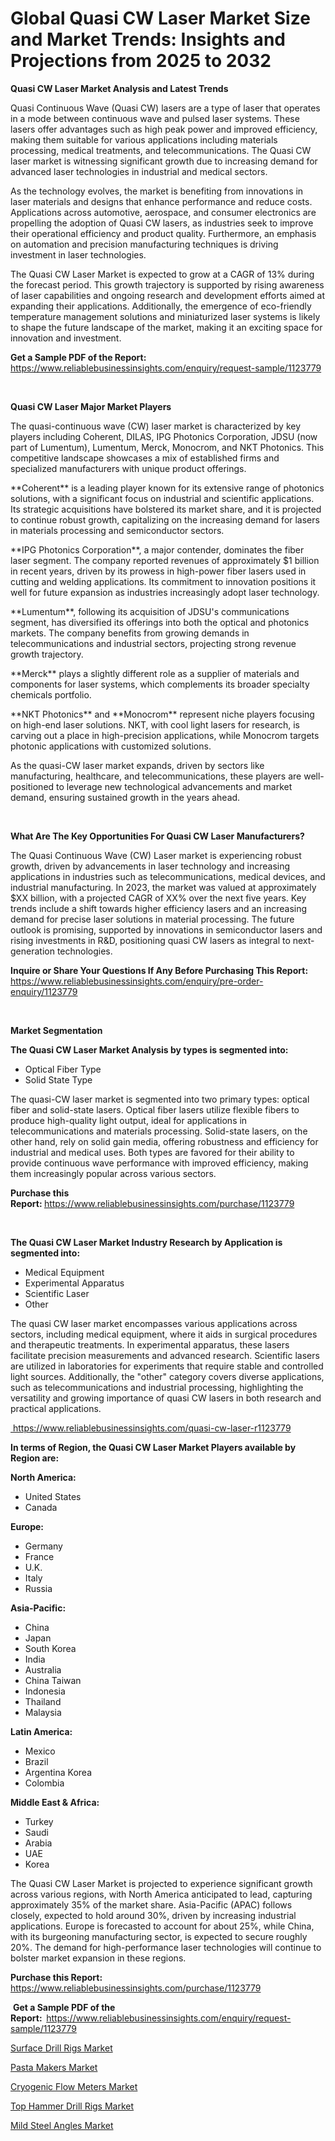 <p><h1>Global Quasi CW Laser Market Size and Market Trends: Insights and Projections from 2025 to 2032</h1></p><p><strong>Quasi CW Laser Market Analysis and Latest Trends</strong></p>
<p><p>Quasi Continuous Wave (Quasi CW) lasers are a type of laser that operates in a mode between continuous wave and pulsed laser systems. These lasers offer advantages such as high peak power and improved efficiency, making them suitable for various applications including materials processing, medical treatments, and telecommunications. The Quasi CW laser market is witnessing significant growth due to increasing demand for advanced laser technologies in industrial and medical sectors.</p><p>As the technology evolves, the market is benefiting from innovations in laser materials and designs that enhance performance and reduce costs. Applications across automotive, aerospace, and consumer electronics are propelling the adoption of Quasi CW lasers, as industries seek to improve their operational efficiency and product quality. Furthermore, an emphasis on automation and precision manufacturing techniques is driving investment in laser technologies.</p><p>The Quasi CW Laser Market is expected to grow at a CAGR of 13% during the forecast period. This growth trajectory is supported by rising awareness of laser capabilities and ongoing research and development efforts aimed at expanding their applications. Additionally, the emergence of eco-friendly temperature management solutions and miniaturized laser systems is likely to shape the future landscape of the market, making it an exciting space for innovation and investment.</p></p>
<p><strong>Get a Sample PDF of the Report:&nbsp;</strong> <a href="https://www.reliablebusinessinsights.com/enquiry/request-sample/1123779?utm_campaign=60&utm_medium=2&utm_source=Github&utm_content=ia&utm_term=18022025&utm_id=quasi-cw-laser">https://www.reliablebusinessinsights.com/enquiry/request-sample/1123779</a></p>
<p>&nbsp;</p>
<p><strong>Quasi CW Laser Major Market Players</strong></p>
<p><p>The quasi-continuous wave (CW) laser market is characterized by key players including Coherent, DILAS, IPG Photonics Corporation, JDSU (now part of Lumentum), Lumentum, Merck, Monocrom, and NKT Photonics. This competitive landscape showcases a mix of established firms and specialized manufacturers with unique product offerings.</p><p>**Coherent** is a leading player known for its extensive range of photonics solutions, with a significant focus on industrial and scientific applications. Its strategic acquisitions have bolstered its market share, and it is projected to continue robust growth, capitalizing on the increasing demand for lasers in materials processing and semiconductor sectors.</p><p>**IPG Photonics Corporation**, a major contender, dominates the fiber laser segment. The company reported revenues of approximately $1 billion in recent years, driven by its prowess in high-power fiber lasers used in cutting and welding applications. Its commitment to innovation positions it well for future expansion as industries increasingly adopt laser technology.</p><p>**Lumentum**, following its acquisition of JDSU's communications segment, has diversified its offerings into both the optical and photonics markets. The company benefits from growing demands in telecommunications and industrial sectors, projecting strong revenue growth trajectory.</p><p>**Merck** plays a slightly different role as a supplier of materials and components for laser systems, which complements its broader specialty chemicals portfolio. </p><p>**NKT Photonics** and **Monocrom** represent niche players focusing on high-end laser solutions. NKT, with cool light lasers for research, is carving out a place in high-precision applications, while Monocrom targets photonic applications with customized solutions.</p><p>As the quasi-CW laser market expands, driven by sectors like manufacturing, healthcare, and telecommunications, these players are well-positioned to leverage new technological advancements and market demand, ensuring sustained growth in the years ahead.</p></p>
<p>&nbsp;</p>
<p><strong>What Are The Key Opportunities For Quasi CW Laser Manufacturers?</strong></p>
<p><p>The Quasi Continuous Wave (CW) Laser market is experiencing robust growth, driven by advancements in laser technology and increasing applications in industries such as telecommunications, medical devices, and industrial manufacturing. In 2023, the market was valued at approximately $XX billion, with a projected CAGR of XX% over the next five years. Key trends include a shift towards higher efficiency lasers and an increasing demand for precise laser solutions in material processing. The future outlook is promising, supported by innovations in semiconductor lasers and rising investments in R&D, positioning quasi CW lasers as integral to next-generation technologies.</p></p>
<p><strong>Inquire or Share Your Questions If Any Before Purchasing This Report:</strong> <a href="https://www.reliablebusinessinsights.com/enquiry/pre-order-enquiry/1123779?utm_campaign=60&utm_medium=2&utm_source=Github&utm_content=ia&utm_term=18022025&utm_id=quasi-cw-laser">https://www.reliablebusinessinsights.com/enquiry/pre-order-enquiry/1123779</a></p>
<p>&nbsp;</p>
<p><strong>Market Segmentation</strong></p>
<p><strong>The Quasi CW Laser Market Analysis by types is segmented into:</strong></p>
<p><ul><li>Optical Fiber Type</li><li>Solid State Type</li></ul></p>
<p><p>The quasi-CW laser market is segmented into two primary types: optical fiber and solid-state lasers. Optical fiber lasers utilize flexible fibers to produce high-quality light output, ideal for applications in telecommunications and materials processing. Solid-state lasers, on the other hand, rely on solid gain media, offering robustness and efficiency for industrial and medical uses. Both types are favored for their ability to provide continuous wave performance with improved efficiency, making them increasingly popular across various sectors.</p></p>
<p><strong>Purchase this Report:&nbsp;</strong><a href="https://www.reliablebusinessinsights.com/purchase/1123779?utm_campaign=60&utm_medium=2&utm_source=Github&utm_content=ia&utm_term=18022025&utm_id=quasi-cw-laser">https://www.reliablebusinessinsights.com/purchase/1123779</a></p>
<p>&nbsp;</p>
<p><strong>The Quasi CW Laser Market Industry Research by Application is segmented into:</strong></p>
<p><ul><li>Medical Equipment</li><li>Experimental Apparatus</li><li>Scientific Laser</li><li>Other</li></ul></p>
<p><p>The quasi CW laser market encompasses various applications across sectors, including medical equipment, where it aids in surgical procedures and therapeutic treatments. In experimental apparatus, these lasers facilitate precision measurements and advanced research. Scientific lasers are utilized in laboratories for experiments that require stable and controlled light sources. Additionally, the "other" category covers diverse applications, such as telecommunications and industrial processing, highlighting the versatility and growing importance of quasi CW lasers in both research and practical applications.</p></p>
<p><a href="https://www.reliablebusinessinsights.com/quasi-cw-laser-r1123779?utm_campaign=60&utm_medium=2&utm_source=Github&utm_content=ia&utm_term=18022025&utm_id=quasi-cw-laser">&nbsp;https://www.reliablebusinessinsights.com/quasi-cw-laser-r1123779</a></p>
<p><strong>In terms of Region, the Quasi CW Laser Market Players available by Region are:</strong></p>
<p>
    <p> <strong> North America: </strong>
        <ul>
            <li>United States</li>
            <li>Canada</li>
        </ul>
        </p> 
    <p> <strong> Europe: </strong>
        <ul>
            <li>Germany</li>
            <li>France</li>
            <li>U.K.</li>
            <li>Italy</li>
            <li>Russia</li>
        </ul>
        </p> 
    <p> <strong> Asia-Pacific: </strong>
        <ul>
            <li>China</li>
            <li>Japan</li>
            <li>South Korea</li>
            <li>India</li>
            <li>Australia</li>
            <li>China Taiwan</li>
            <li>Indonesia</li>
            <li>Thailand</li>
            <li>Malaysia</li>
        </ul>
        </p> 
    <p> <strong> Latin America: </strong>
        <ul>
            <li>Mexico</li>
            <li>Brazil</li>
            <li>Argentina Korea</li>
            <li>Colombia</li>
        </ul>
        </p> 
    <p> <strong> Middle East & Africa: </strong>
        <ul>
            <li>Turkey</li>
            <li>Saudi</li>
            <li>Arabia</li>
            <li>UAE</li>
            <li>Korea</li>
        </ul>
    </p>
    </p>
<p><p>The Quasi CW Laser Market is projected to experience significant growth across various regions, with North America anticipated to lead, capturing approximately 35% of the market share. Asia-Pacific (APAC) follows closely, expected to hold around 30%, driven by increasing industrial applications. Europe is forecasted to account for about 25%, while China, with its burgeoning manufacturing sector, is expected to secure roughly 20%. The demand for high-performance laser technologies will continue to bolster market expansion in these regions.</p></p>
<p><strong>Purchase this Report: </strong><a href="https://www.reliablebusinessinsights.com/purchase/1123779?utm_campaign=60&utm_medium=2&utm_source=Github&utm_content=ia&utm_term=18022025&utm_id=quasi-cw-laser">https://www.reliablebusinessinsights.com/purchase/1123779</a></p>
<p>&nbsp;<strong>Get a Sample PDF of the Report:&nbsp;&nbsp;</strong><a href="https://www.reliablebusinessinsights.com/enquiry/request-sample/1123779?utm_campaign=60&utm_medium=2&utm_source=Github&utm_content=ia&utm_term=18022025&utm_id=quasi-cw-laser">https://www.reliablebusinessinsights.com/enquiry/request-sample/1123779</a></p>
<p><strong></strong></p>
<p><p><a href="https://github.com/awalinfucci/Market-Research-Report-List-1/blob/main/surface-drill-rigs-market.md?utm_campaign=60&utm_medium=2&utm_source=Github&utm_content=ia&utm_term=18022025&utm_id=quasi-cw-laser">Surface Drill Rigs Market</a></p><p><a href="https://github.com/tjoensfibich/Market-Research-Report-List-1/blob/main/pasta-makers-market.md?utm_campaign=60&utm_medium=2&utm_source=Github&utm_content=ia&utm_term=18022025&utm_id=quasi-cw-laser">Pasta Makers Market</a></p><p><a href="https://github.com/bezdanteniz/Market-Research-Report-List-1/blob/main/cryogenic-flow-meters-market.md?utm_campaign=60&utm_medium=2&utm_source=Github&utm_content=ia&utm_term=18022025&utm_id=quasi-cw-laser">Cryogenic Flow Meters Market</a></p><p><a href="https://github.com/iceknahomi/Market-Research-Report-List-1/blob/main/top-hammer-drill-rigs-market.md?utm_campaign=60&utm_medium=2&utm_source=Github&utm_content=ia&utm_term=18022025&utm_id=quasi-cw-laser">Top Hammer Drill Rigs Market</a></p><p><a href="https://github.com/rebheelder/Market-Research-Report-List-1/blob/main/mild-steel-angles-market.md?utm_campaign=60&utm_medium=2&utm_source=Github&utm_content=ia&utm_term=18022025&utm_id=quasi-cw-laser">Mild Steel Angles Market</a></p></p>